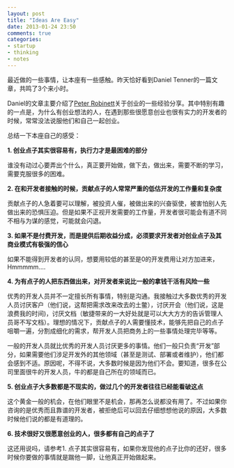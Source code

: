```yaml
---
layout: post
title: "Ideas Are Easy"
date: 2013-01-24 23:50
comments: true
categories: 
- startup
- thinking
- notes
---
```


最近做的一些事情，让本座有一些感触。昨天恰好看到Daniel Tenner的一篇文章，共鸣了3个来小时。

Daniel的文章主要介绍了<a href="https://twitter.com/pr1001" target="_blank">Peter Robinett</a>关于创业的一些经验分享。其中特别有趣的一点是，为什么有创业想法的人，在遇到那些很愿意创业也很有实力的开发者的时候，常常没法说服他们和自己一起创业。

总结一下本座自己的感受：

**1. 创业点子其实很容易有，执行力才是最困难的部分**

谁没有动过心要弄出个什么，真正要开始做，做下去，做出来，需要不断的学习，需要克服很多的困难。

**2. 在和开发者接触的时候，贡献点子的人常常严重的低估开发的工作量和复杂度**

贡献点子的人急着要可以理解，被投资人催，被做出来的兴奋驱使，被害怕别人先做出来的恐惧压迫。但是如果不正视开发需要的工作量，开发者很可能会有道不同不相与为谋的感觉，可能就会闪退。

**3. 如果不是付费开发，而是提供后期收益分成，必须要求开发者对创业点子及其商业模式有极强的信心**

如果不能得到开发者的认同，想要用较低的甚至是0的开发费用让对方加进来，Hmmmmm….

**4. 为有点子的人把东西做出来，对开发者来说比一般的拿钱干活有风险一些**

优秀的开发人员并不一定擅长所有事情，特别是沟通。我接触过大多数优秀的开发人员讨厌客户（他们说，这帮把需求改来改去的土鳖），讨厌开会（他们说，这是浪费我的时间)，讨厌文档（敏捷带来的一大好处就是可以大大方方的告诉管理人员哥不写文档）。理想的情况下，贡献点子的人需要懂技术，能够先把自己的点子咀嚼一遍，分割成细化的需求，帮开发人员把商务上的一些事情处理完毕等等。

一般的开发人员就比优秀的开发人员讨厌更多的事情。他们一般只负责“开发”部分，如果需要他们涉足开发外的其他领域（甚至是测试、部署或者维护），他们都会感到不适。原因呢，不得不说，大多数时候是因为他们不会。要知道，很多在公司里面很牛的开发人员，牛的都是自己所在的领域而已。

**5. 创业点子大多数都是不现实的，做过几个的开发者往往已经能看破这点**

这个黄金一般的机会，在他们眼里不是机会，那再怎么说都没有用了。不过如果你咨询的是优秀而且靠谱的开发者，被拒绝后可以回去仔细想想他说的原因，大多数时候他们说的都是有道理的。

**6. 技术很好又很愿意创业的人，很多都有自己的点子了**

这还用说吗，请参考1. 点子其实很容易有，如果你发现他的点子比你的还好，很多时候你要做的事情就是踹他一脚，让他真正开始做起来。